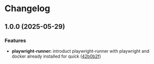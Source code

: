 # Changelog

## 1.0.0 (2025-05-29)


### Features

* **playwright-runner:** introduct playwright-runner with playwright and docker already installed for quick ([42b0b2f](https://github.com/ecoma-io/application/commit/42b0b2f30585e4f3069dbdf1ac385329a07f05a3))
